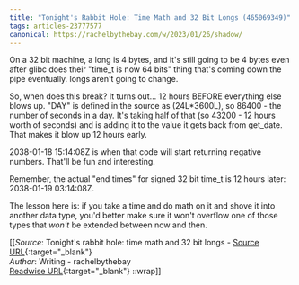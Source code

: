 ```yaml
---
title: "Tonight's Rabbit Hole: Time Math and 32 Bit Longs (465069349)"
tags: articles-23777577
canonical: https://rachelbythebay.com/w/2023/01/26/shadow/
---
```


On a 32 bit machine, a long is 4 bytes, and it's still going to be 4 bytes even after glibc does their "time_t is now 64 bits" thing that's coming down the pipe eventually. longs aren't going to change.

So, when does this break? It turns out... 12 hours BEFORE everything else blows up. "DAY" is defined in the source as (24L*3600L), so 86400 - the number of seconds in a day. It's taking half of that (so 43200 - 12 hours worth of seconds) and is adding it to the value it gets back from get_date. That makes it blow up 12 hours early.

2038-01-18 15:14:08Z is when that code will start returning negative numbers. That'll be fun and interesting.

Remember, the actual "end times" for signed 32 bit time_t is 12 hours later: 2038-01-19 03:14:08Z.

The lesson here is: if you take a time and do math on it and shove it into another data type, you'd better make sure it won't overflow one of those types that *won't* be extended between now and then.


[[_Source_: Tonight's rabbit hole: time math and 32 bit longs - [Source URL](https://rachelbythebay.com/w/2023/01/26/shadow/){:target="_blank"}<br>
_Author_: Writing - rachelbythebay<br>
[Readwise URL](https://readwise.io/open/465069349){:target="_blank"}
::wrap]]